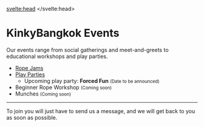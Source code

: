 <script lang="ts">
  import Contact from '$lib/Contact.svelte';
</script>

<svelte:head>
	<title>KinkyBangkok Events</title>
	<meta name="description" content="Our organized Kinky, BDSM and Fetish events in Bangkok" />
</svelte:head>

# KinkyBangkok Events

Our events range from social gatherings and meet-and-greets to educational workshops and play parties.

- [Rope Jams](/rope-jams)
- [Play Parties](/parties)
  - Upcoming play party: **Forced Fun** <small>(Date to be announced)</small>
- Beginner Rope Workshop <small>(Coming soon)</small>
- Munches <small>(Coming soon)</small>

---

To join you will just have to send us a message, and we will get back to you as soon as possible.

<Contact />